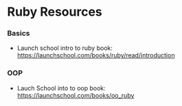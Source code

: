 # Ruby Resources



### Basics

* Launch school intro to ruby book: https://launchschool.com/books/ruby/read/introduction


### OOP

* Lauch School into to oop book: https://launchschool.com/books/oo_ruby
